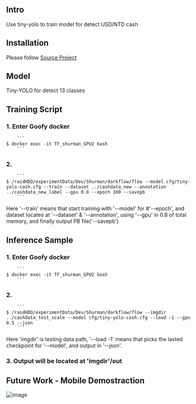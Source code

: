 ## Intro

Use tiny-yolo to train model for detect USD/NTD cash

## Installation

Please follow [Source Project](https://github.com/thtrieu/darkflow)

## Model

Tiny-YOLO for detect 13 classes


## Training Script

### 1. Enter Goofy docker
        ```
    $ docker exec -it TF_shurman_GPU2 bash
        ```

### 2.
        ```
    $ /raidHDD/experimentData/Dev/Shurman/darkflow/flow --model cfg/tiny-yolo-cash.cfg --train --dataset ../cashdata_new --annotation ../cashdata_new_label --gpu 0.8 --epoch 100 --savepb
        ```
Here '--train' means that start training with '--model' for #'--epoch', and dataset locates at '--dataset' & '--annotation', using '--gpu' in 0.8 of total memory, and finally output PB file('--savepb')

## Inference Sample

### 1. Enter Goofy docker
        ```
    $ docker exec -it TF_shurman_GPU2 bash
        ```

### 2.
        ```
    $ /raidHDD/experimentData/Dev/Shurman/darkflow/flow --imgdir ../cashdata_test_scale --model cfg/tiny-yolo-cash.cfg --load -1 --gpu 0.5 --json
        ```

Here 'imgdir' is testing data path, '--load -1' means that picks the lasted checkpoint for '--model', and output in '--json'.

### 3. Output will be located at 'imgdir'/out


## Future Work - Mobile Demostraction
![image](https://github.com/shurman/eye4cash/blob/master/ui19202.png?raw=true)
